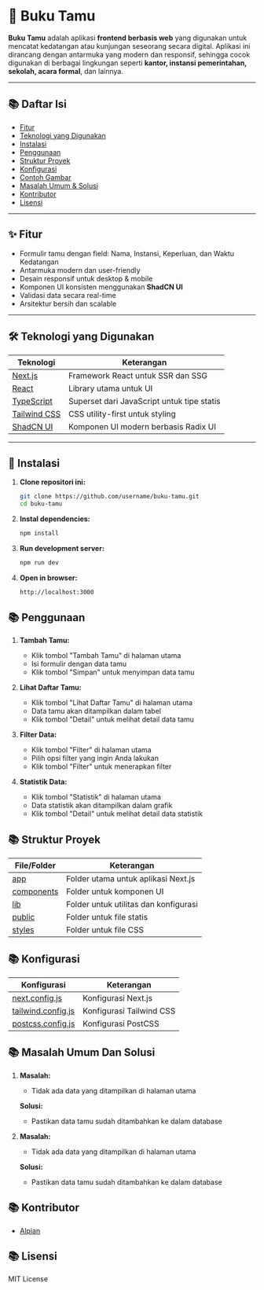# 📖 Buku Tamu

**Buku Tamu** adalah aplikasi **frontend berbasis web** yang digunakan untuk mencatat kedatangan atau kunjungan seseorang secara digital. Aplikasi ini dirancang dengan antarmuka yang modern dan responsif, sehingga cocok digunakan di berbagai lingkungan seperti **kantor, instansi pemerintahan, sekolah, acara formal**, dan lainnya.

---

## 📚 Daftar Isi

- [Fitur](#fitur)
- [Teknologi yang Digunakan](#teknologi-yang-digunakan)
- [Instalasi](#instalasi)
- [Penggunaan](#penggunaan)
- [Struktur Proyek](#struktur-proyek)
- [Konfigurasi](#konfigurasi)
- [Contoh Gambar](#contoh-gambar)
- [Masalah Umum & Solusi](#masalah-umum--solusi)
- [Kontributor](#kontributor)
- [Lisensi](#lisensi)

---

## ✨ Fitur

- Formulir tamu dengan field: Nama, Instansi, Keperluan, dan Waktu Kedatangan
- Antarmuka modern dan user-friendly
- Desain responsif untuk desktop & mobile
- Komponen UI konsisten menggunakan **ShadCN UI**
- Validasi data secara real-time
- Arsitektur bersih dan scalable

---

## 🛠 Teknologi yang Digunakan

| Teknologi     | Keterangan                                  |
|---------------|----------------------------------------------|
| [Next.js](https://nextjs.org/)     | Framework React untuk SSR dan SSG |
| [React](https://reactjs.org/)      | Library utama untuk UI             |
| [TypeScript](https://www.typescriptlang.org/) | Superset dari JavaScript untuk tipe statis |
| [Tailwind CSS](https://tailwindcss.com/) | CSS utility-first untuk styling  |
| [ShadCN UI](https://ui.shadcn.com/) | Komponen UI modern berbasis Radix UI |

---

## 🚀 Instalasi

1. **Clone repositori ini:**
   ```bash
   git clone https://github.com/username/buku-tamu.git
   cd buku-tamu

2. **Instal dependencies:**
   ```bash
   npm install

3. **Run development server:**
   ```bash
   npm run dev

4. **Open in browser:**
   ```bash
   http://localhost:3000

## 📚 Penggunaan

1. **Tambah Tamu:**
   - Klik tombol "Tambah Tamu" di halaman utama
   - Isi formulir dengan data tamu
   - Klik tombol "Simpan" untuk menyimpan data tamu

2. **Lihat Daftar Tamu:**
   - Klik tombol "Lihat Daftar Tamu" di halaman utama
   - Data tamu akan ditampilkan dalam tabel
   - Klik tombol "Detail" untuk melihat detail data tamu

3. **Filter Data:**
   - Klik tombol "Filter" di halaman utama
   - Pilih opsi filter yang ingin Anda lakukan
   - Klik tombol "Filter" untuk menerapkan filter

4. **Statistik Data:**
   - Klik tombol "Statistik" di halaman utama
   - Data statistik akan ditampilkan dalam grafik
   - Klik tombol "Detail" untuk melihat detail data statistik

## 📚 Struktur Proyek

| File/Folder     | Keterangan                                  |
|---------------|----------------------------------------------|
| [app](https://github.com/username/buku-tamu/tree/main/app)     | Folder utama untuk aplikasi Next.js |
| [components](https://github.com/username/buku-tamu/tree/main/components)      | Folder untuk komponen UI             |
| [lib](https://github.com/username/buku-tamu/tree/main/lib) | Folder untuk utilitas dan konfigurasi |
| [public](https://github.com/username/buku-tamu/tree/main/public) | Folder untuk file statis |
| [styles](https://github.com/username/buku-tamu/tree/main/styles) | Folder untuk file CSS |

## 📚 Konfigurasi

| Konfigurasi     | Keterangan                                  |
|---------------|----------------------------------------------|
| [next.config.js](https://github.com/username/buku-tamu/tree/main/next.config.js)     | Konfigurasi Next.js |
| [tailwind.config.js](https://github.com/username/buku-tamu/tree/main/tailwind.config.js)      | Konfigurasi Tailwind CSS |
| [postcss.config.js](https://github.com/username/buku-tamu/tree/main/postcss.config.js) | Konfigurasi PostCSS |

## 📚 Masalah Umum Dan Solusi

1. **Masalah:**
   - Tidak ada data yang ditampilkan di halaman utama

   **Solusi:**
   - Pastikan data tamu sudah ditambahkan ke dalam database
   
2. **Masalah:**
   - Tidak ada data yang ditampilkan di halaman utama

   **Solusi:**
   - Pastikan data tamu sudah ditambahkan ke dalam database
   

## 📚 Kontributor

- [Alpian](https://github.com/AlpianPPLG)

## 📚 Lisensi

MIT License